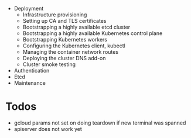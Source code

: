 * Deployment
    * Infrastructure provisioning
    * Setting up CA and TLS certificates
    * Bootstrapping a highly available etcd cluster
    * Bootstrapping a highly available Kubernetes control plane
    * Bootstrapping Kubernetes workers
    * Configuring the Kubernetes client, kubectl
    * Managing the container network routes
    * Deploying the cluster DNS add-on
    * Cluster smoke testing
* Authentication
* Etcd
* Maintenance

# Todos
* gcloud params not set on doing teardown if new terminal was spanned
* apiserver does not work yet
